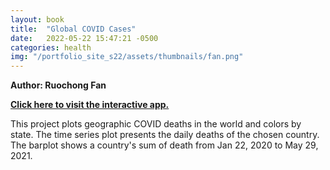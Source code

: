 ```yaml
---
layout: book
title:  "Global COVID Cases"
date:   2022-05-22 15:47:21 -0500
categories: health
img: "/portfolio_site_s22/assets/thumbnails/fan.png"
---
```


<b>Author: Ruochong Fan</b>

<b><a href="https://data-viz.it.wisc.edu/content/57adb0dd-b47b-48a9-863c-d4b7c6890765">Click here to visit the interactive app.</a></b>

This project plots geographic COVID deaths in the world and colors by state. The time series plot presents the daily deaths of the chosen country. The barplot shows a country's sum of death from Jan 22, 2020 to May 29, 2021.


[jekyll-docs]: https://jekyllrb.com/docs/home
[jekyll-gh]:   https://github.com/jekyll/jekyll
[jekyll-talk]: https://talk.jekyllrb.com/
